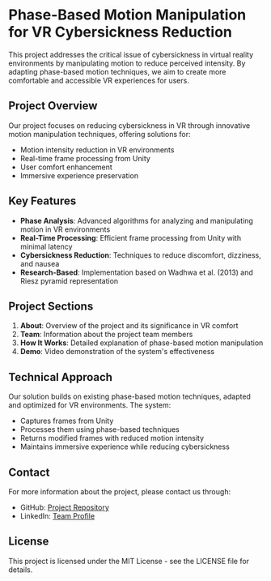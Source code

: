 # Phase-Based Motion Manipulation for VR Cybersickness Reduction

This project addresses the critical issue of cybersickness in virtual reality environments by manipulating motion to reduce perceived intensity. By adapting phase-based motion techniques, we aim to create more comfortable and accessible VR experiences for users.

## Project Overview

Our project focuses on reducing cybersickness in VR through innovative motion manipulation techniques, offering solutions for:
- Motion intensity reduction in VR environments
- Real-time frame processing from Unity
- User comfort enhancement
- Immersive experience preservation

## Key Features

- **Phase Analysis**: Advanced algorithms for analyzing and manipulating motion in VR environments
- **Real-Time Processing**: Efficient frame processing from Unity with minimal latency
- **Cybersickness Reduction**: Techniques to reduce discomfort, dizziness, and nausea
- **Research-Based**: Implementation based on Wadhwa et al. (2013) and Riesz pyramid representation

## Project Sections

1. **About**: Overview of the project and its significance in VR comfort
2. **Team**: Information about the project team members
3. **How It Works**: Detailed explanation of phase-based motion manipulation
4. **Demo**: Video demonstration of the system's effectiveness

## Technical Approach

Our solution builds on existing phase-based motion techniques, adapted and optimized for VR environments. The system:
- Captures frames from Unity
- Processes them using phase-based techniques
- Returns modified frames with reduced motion intensity
- Maintains immersive experience while reducing cybersickness

## Contact

For more information about the project, please contact us through:
- GitHub: [Project Repository](https://github.com/yourusername/PhaseBasedMotionManipulation)
- LinkedIn: [Team Profile](https://linkedin.com/in/yourprofile)

## License

This project is licensed under the MIT License - see the LICENSE file for details. 
